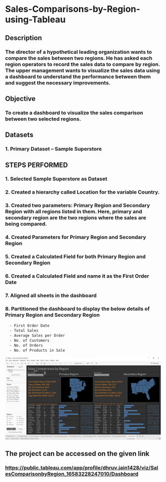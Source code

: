 # Sales-Comparisons-by-Region-using-Tableau

## Description
### The director of a hypothetical leading organization wants to compare the sales between two regions. He has asked each region operators to record the sales data to compare by region. The upper management wants to visualize the sales data using a dashboard to understand the performance between them and suggest the necessary improvements.

## Objective
### To create a dashboard to visualize the sales comparison between two selected regions.

## Datasets
### 1. Primary Dataset – Sample Superstore

## STEPS PERFORMED
### 1. Selected Sample Superstore as Dataset  
### 2. Created a hierarchy called Location for the variable Country. 
### 3. Created two parameters: Primary Region and Secondary Region with all regions listed in them. Here, primary and secondary region are the two regions where the sales are being compared.
### 4. Created Parameters for Primary Region and Secondary Region
### 5. Created a Calculated Field for both Primary Region and Secondary Region
### 6. Created a Calculated Field and name it as the First Order Date
### 7. Aligned all sheets in the dashboard
### 8. Partitioned the dashboard to display the below details of Primary Region and Secondary Region
      - First Order Date
      - Total Sales
      - Average Sales per Order
      - No. of Customers
      - No. of Orders
      - No. of Products in Sale


![Dashboard Image](https://github.com/dhruvjain896/Sales-Comparisons-by-Region-using-Tableau/blob/main/project_screenshots/pic9.jpg?raw=true)


## The project can be accessed on the given link
### https://public.tableau.com/app/profile/dhruv.jain1428/viz/SalesComparisonbyRegion_16583228247010/Dashboard
